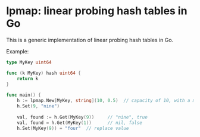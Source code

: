 # lpmap: linear probing hash tables in Go

This is a generic implementation of linear probing hash tables in Go.

Example:

```go
type MyKey uint64

func (k MyKey) hash uint64 {
    return k
}
    
func main() {
    h := lpmap.New[MyKey, string](10, 0.5)  // capacity of 10, with a max load factor of 0.5
    h.Set(9, "nine")
    
    val, found := h.Get(MyKey(9))     // "nine", true
    val, found = h.Get(MyKey(1))      // nil, false
    h.Set(MyKey(9)) = "four"  // replace value
```